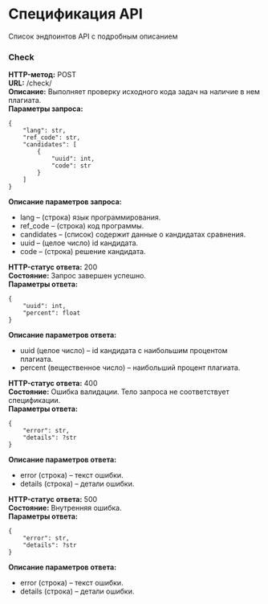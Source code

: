 # Спецификация API

Список эндпоинтов API с подробным описанием

### Check
**HTTP-метод:** POST   
**URL:** /check/  
**Описание:** Выполняет проверку исходного кода задач на наличие в нем плагиата.  
**Параметры запроса:** 
```
{
    "lang": str,
    "ref_code": str,
    "candidates": [
        {
            "uuid": int,
            "code": str
        }
    ]
}
```

**Описание параметров запроса:**  
- lang – (строка) язык программирования.
- ref_code – (строка) код программы.
- candidates – (список) содержит данные о кандидатах сравнения.
- uuid – (целое число) id кандидата.
- code – (строка) решение кандидата.

**HTTP-статус ответа:** 200  
**Состояние:** Запрос завершен успешно.  
**Параметры ответа:** 
```
{
    "uuid": int,
    "percent": float
}
```

**Описание параметров ответа:**  
- uuid (целое число) – id кандидата с наибольшим процентом плагиата.
- percent (вещественное число) – наибольший процент плагиата.

**HTTP-статус ответа:** 400  
**Состояние:** Ошибка валидации. Тело запроса не соответствует спецификации.  
**Параметры ответа:** 
```
{
    "error": str,
    "details": ?str
}
```

**Описание параметров ответа:**  
- error (строка) – текст ошибки.
- details (строка) – детали ошибки.

**HTTP-статус ответа:** 500  
**Состояние:** Внутренняя ошибка.  
**Параметры ответа:** 
```
{
    "error": str,
    "details": ?str
}
```

**Описание параметров ответа:**  
- error (строка) – текст ошибки.
- details (строка) – детали ошибки.
